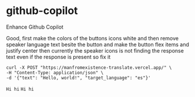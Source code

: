# github-copilot
Enhance Github Copilot

Good, first make the colors of the buttons icons white and then remove speaker language text besite the button and make the button flex items and justify center then currently the speaker icons is not finding the response text even if the response is present so fix it

```
curl -X POST "https://manfromexistence-translate.vercel.app/" \
-H "Content-Type: application/json" \
-d '{"text": "Hello, world!", "target_language": "es"}'
```

``
Hi hi
``
``
Hi hi
``

